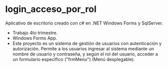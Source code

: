 # login_acceso_por_rol
Aplicativo de escritorio creado con c# en .NET Windows Forms y SqlServer. 
- Trabajo 4to trimestre.
- Windows Forms App. 
- Este proyecto es un sistema de gestión de usuarios con autenticación y autorización. Permite a los usuarios ingresar al sistema mediante un nombre de usuario y contraseña, y según el rol del usuario, acceder a un formulario específico ("frmMenu") (Menú desplegable).
  
